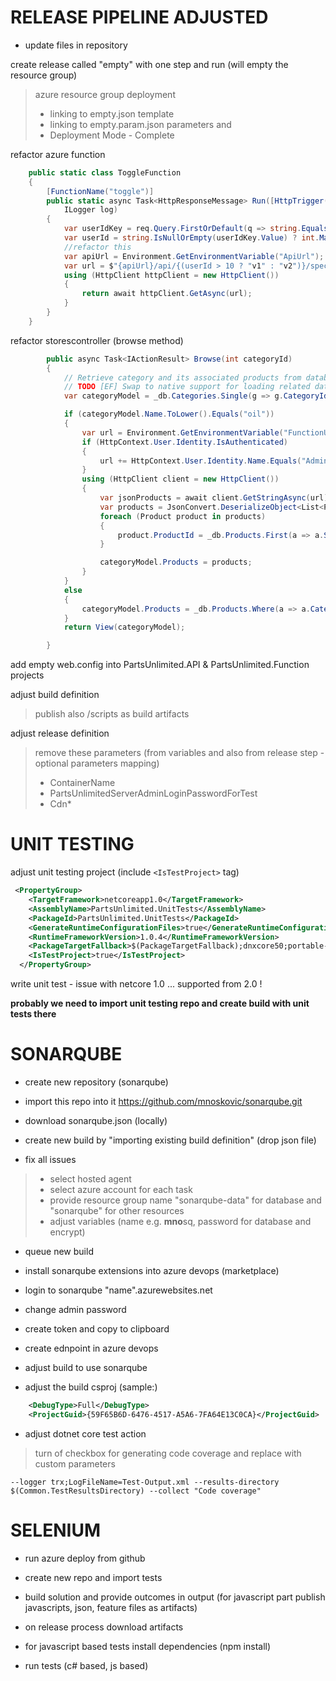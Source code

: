 # RELEASE PIPELINE ADJUSTED

- update files in repository

 create release called "empty" with one step and run (will empty the resource group)
> azure resource group deployment 
> - linking to empty.json template
> - linking to empty.param.json parameters  and 
> - Deployment Mode - Complete


refactor azure function 

```csharp
    public static class ToggleFunction
    {
        [FunctionName("toggle")]
        public static async Task<HttpResponseMessage> Run([HttpTrigger(AuthorizationLevel.Function, "get", "post", Route = null)] HttpRequest req,
            ILogger log)
        {
            var userIdKey = req.Query.FirstOrDefault(q => string.Equals(q.Key, "UserId", StringComparison.OrdinalIgnoreCase));
            var userId = string.IsNullOrEmpty(userIdKey.Value) ? int.MaxValue : Convert.ToInt64(userIdKey.Value);
            //refactor this
            var apiUrl = Environment.GetEnvironmentVariable("ApiUrl");
            var url = $"{apiUrl}/api/{(userId > 10 ? "v1" : "v2")}/specials/GetSpecialsByUserId?id={userId}";
            using (HttpClient httpClient = new HttpClient())
            {
                return await httpClient.GetAsync(url);
            }
        }
    }
```


refactor storescontroller (browse method)

```csharp
        public async Task<IActionResult> Browse(int categoryId)
        {
            // Retrieve category and its associated products from database
            // TODO [EF] Swap to native support for loading related data when available
            var categoryModel = _db.Categories.Single(g => g.CategoryId == categoryId);

            if (categoryModel.Name.ToLower().Equals("oil"))
            {
                var url = Environment.GetEnvironmentVariable("FunctionUrl");
                if (HttpContext.User.Identity.IsAuthenticated)
                {
                    url += HttpContext.User.Identity.Name.Equals("Administrator@test.com") ? "&UserID=1" : "&UserID=50";
                }
                using (HttpClient client = new HttpClient())
                {
                    var jsonProducts = await client.GetStringAsync(url);
                    var products = JsonConvert.DeserializeObject<List<Product>>(jsonProducts);
                    foreach (Product product in products)
                    {
                        product.ProductId = _db.Products.First(a => a.SkuNumber == product.SkuNumber).ProductId;
                    }

                    categoryModel.Products = products;
                }
            }
            else
            {
                categoryModel.Products = _db.Products.Where(a => a.CategoryId == categoryModel.CategoryId).ToList();
            }
            return View(categoryModel);

        }
```

add empty web.config into PartsUnlimited.API & PartsUnlimited.Function projects


adjust build definition

> publish also /scripts as build artifacts

adjust release definition

> remove these parameters (from variables and also from release step - optional parameters mapping)
> - ContainerName
> - PartsUnlimitedServerAdminLoginPasswordForTest
> - Cdn* 




# UNIT TESTING

adjust unit testing project (include ```<IsTestProject>``` tag)

```xml
 <PropertyGroup>
    <TargetFramework>netcoreapp1.0</TargetFramework>
    <AssemblyName>PartsUnlimited.UnitTests</AssemblyName>
    <PackageId>PartsUnlimited.UnitTests</PackageId>
    <GenerateRuntimeConfigurationFiles>true</GenerateRuntimeConfigurationFiles>
    <RuntimeFrameworkVersion>1.0.4</RuntimeFrameworkVersion>
    <PackageTargetFallback>$(PackageTargetFallback);dnxcore50;portable-net45+win8</PackageTargetFallback>
    <IsTestProject>true</IsTestProject>
  </PropertyGroup>
```

write unit test - issue with netcore 1.0 ... supported from 2.0 !

**probably we need to import unit testing repo and create build with unit tests there**

# SONARQUBE


- create new repository (sonarqube)
- import this repo into it https://github.com/mnoskovic/sonarqube.git

- download sonarqube.json (locally)
- create new build by "importing existing build definition" (drop json file)
- fix all issues 
> - select hosted agent
> - select azure account for each task
> - provide resource group name "sonarqube-data" for database and "sonarqube" for other resources
> - adjust variables (name e.g. **mno**sq, password for database and encrypt)
- queue new build


- install sonarqube extensions into azure devops (marketplace)
- login to sonarqube "name".azurewebsites.net
- change admin password
- create token and copy to clipboard
- create ednpoint in azure devops
- adjust build to use sonarqube


- adjust the build csproj (sample:)

```xml
    <DebugType>Full</DebugType> 
    <ProjectGuid>{59F65B6D-6476-4517-A5A6-7FA64E13C0CA}</ProjectGuid>

```


- adjust dotnet core test action 
> turn of checkbox for generating code coverage and replace with custom parameters

```
--logger trx;LogFileName=Test-Output.xml --results-directory $(Common.TestResultsDirectory) --collect "Code coverage"
```


# SELENIUM

- run azure deploy from github
- create new repo and import tests
- build solution and provide outcomes in output (for javascript part publish javascripts, json, feature files as artifacts)

- on release process download artifacts
- for javascript based tests install dependencies (npm install) 
- run tests (c# based, js based)
